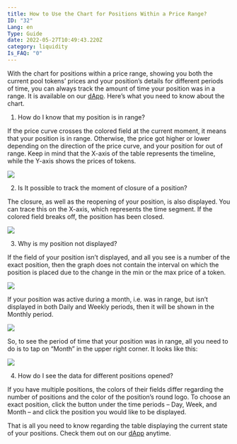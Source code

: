 ```yaml
---
title: How to Use the Chart for Positions Within a Price Range?
ID: "32"
Lang: en
Type: Guide
date: 2022-05-27T10:49:43.220Z
category: liquidity
Is_FAQ: "0"
---
```

With the chart for positions within a price range, showing you both the current pool tokens’ prices and your position’s details for different periods of time, you can always track the amount of time your position was in a range. It is available on our [dApp](https://app.algebra.finance/#/info/pools). Here’s what you need to know about the chart.

1. How do I know that my position is in range?

If the price curve crosses the colored field at the current moment, it means that your position is in range. Otherwise, the price got higher or lower depending on the direction of the price curve, and your position for out of range. Keep in mind that the X-axis of the table represents the timeline, while the Y-axis shows the prices of tokens. 

![](https://lh3.googleusercontent.com/rEbK-wnM8eStq1craBDxlbUbUkSRtDP3VYJwDVyQV0_1WlgvH0cSo7jpieYg50x9SFZ1ztd6VLbCThx4q93Uj7OPKn9qKnwxvrrMgO7hCsMBdj5OAV5fBY_EpgtYDzgOQoO1IgmCSsCNf5AkQA)

2. Is It possible to track the moment of closure of a position?

The closure, as well as the reopening of your position, is also displayed. You can trace this on the X-axis, which represents the time segment. If the colored field breaks off, the position has been closed. 

![](https://lh4.googleusercontent.com/BwHyPbjYIi6HMSORu9PtJ_WiBuWIz1JNPdPoym6lp0lCzDski5whmfxgGao8DMnxjb12VYgIXtfmFZrozTbAavfqSTnHQytuIvAICuhiGltwEaPGRiRiS_fJVENUc8TUznt19Eyb1gNlybNMQg)

3. Why is my position not displayed?

If the field of your position isn’t displayed, and all you see is a number of the exact position, then the graph does not contain the interval on which the position is placed due to the change in the min or the max price of a token. 

![](https://lh5.googleusercontent.com/ODA5Kf-bNmzeU21bJZ1Ou-wzpNS17XZ66eu7wQlKfDMLvTCTNGASWmMgNnyGNxKMO19Cfm5y3LWJw6Q-xglRTe8AI2Cqyx5rdw2Fawp0OnuufHJBH7lBW-xe-Gub8-C77tQklBWPmM2FQ2-W3w)

If your position was active during a month, i.e. was in range, but isn’t displayed in both Daily and Weekly periods, then it will be shown in the Monthly period. 

![](https://lh6.googleusercontent.com/jHKRQXI2ht673SaaKKohT13IlIA2qB2eTMZ0JVJkQsaIDpLEXiP35upRaKi5I9uFILUlaO3O_qIcDEypfG5Y_Agkdf6uR6HDK14ycwbZROm6S1gGCcvB1A-6cB-8m6-5x4VTn8MxhNUf6MM4Xg)

So, to see the period of time that your position was in range, all you need to do is to tap on “Month” in the upper right corner. It looks like this: 

![](https://lh4.googleusercontent.com/xgZu_xhQ-ENII9liKGKDIaLRVzohk8wv4YsgaLwJOWzdr_6o16p3TumttYPTIR2yHuaxXvab91Chzu2iSQrzHgrBF_0l1ExGwUn-P4D_A8rzqit2mZuD9Yl0UlEzXI71IBLTWGSZ0pocBn5otg)

4. How do I see the data for different positions opened?

If you have multiple positions, the colors of their fields differ regarding the number of positions and the color of the position’s round logo. To choose an exact position, click the button under the time periods – Day, Week, and Month – and click the position you would like to be displayed. 

That is all you need to know regarding the table displaying the current state of your positions. Check them out on our [dApp](https://app.algebra.finance/#/info/pools) anytime.